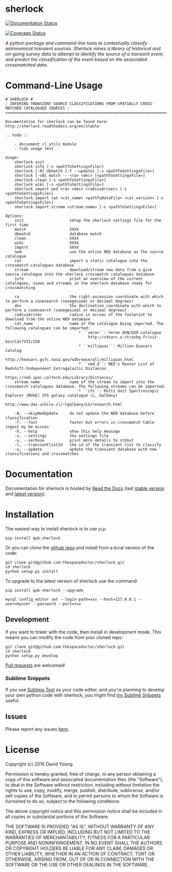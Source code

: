 sherlock
========

[![Documentation Status](https://readthedocs.org/projects/qub-sherlock/badge/)](http://qub-sherlock.readthedocs.io/en/latest/?badge)

[![Coverage Status](https://cdn.rawgit.com/thespacedoctor/sherlock/master/coverage.svg)](https://cdn.rawgit.com/thespacedoctor/sherlock/master/htmlcov/index.html)

*A python package and command-line tools to contextually classify
astronomical transient sources. Sherlock mines a library of historical
and on-going survey data to attempt to identify the source of a
transient event, and predict the classification of the event based on
the associated crossmatched data*.

Command-Line Usage
==================

    # SHERLOCK #
    : INFERING TRANSIENT-SOURCE CLASSIFICATIONS FROM SPATIALLY CROSS-MATCHED CATALOGUED SOURCES :
    =============================================================================================

    Documentation for sherlock can be found here: http://sherlock.readthedocs.org/en/stable

    .. todo ::

        - docuument cl_utils module
        - tidy usage text

    Usage:
        sherlock init
        sherlock info [-s <pathToSettingsFile>]
        sherlock [-N] dbmatch [-f --update] [-s <pathToSettingsFile>]
        sherlock [-vN] match -- <ra> <dec> [<pathToSettingsFile>] 
        sherlock clean [-s <pathToSettingsFile>]
        sherlock wiki [-s <pathToSettingsFile>]
        sherlock import ned <ra> <dec> <radiusArcsec> [-s <pathToSettingsFile>]
        sherlock import cat <cat_name> <pathToDataFile> <cat_version> [-s <pathToSettingsFile>]
        sherlock import stream <stream_name> [-s <pathToSettingsFile>]

    Options:
        init                    setup the sherlock settings file for the first time
        match                   XXXX
        dbmatch                 database match
        clean                   XXXX
        wiki                    XXXX
        import                  XXXX
        ned                     use the online NED database as the source catalogue
        cat                     import a static catalogue into the crossmatch catalogues database
        stream                  download/stream new data from a give source catalogue into the sherlock crossmatch catalogues database
        info                    print an overview of the current catalogues, views and streams in the sherlock database ready for crossmatching

        ra                      the right-ascension coordinate with which to perform a conesearch (sexegesimal or decimal degrees)
        dec                     the declination coordinate with which to perform a conesearch (sexegesimal or decimal degrees)
        radiusArcsec            radius in arcsec of the footprint to download from the online NED database
        cat_name                name of the catalogue being imported. The following catalogues can be imported:
                                    * ``veron``: Veron AGN/QSO catalogue
                                        http://cdsarc.u-strasbg.fr/viz-bin/Cat?VII/258
                                    * ``milliquas``: Million Quasars Catalog
                                        http://heasarc.gsfc.nasa.gov/w3browse/all/milliquas.html
                                    * ``ned_d``: NED's Master List of Redshift-Independent Extragalactic Distances
                                        https://ned.ipac.caltech.edu/Library/Distances/
        stream_name             name of the stream to import into the crossmatch catalogues database. The following streams can be imported:
                                    * ``ifs``: Multi Unit Spectroscopic Explorer (MUSE) IFS galaxy catalogue (L. Galbany)
                                        http://www.das.uchile.cl/~lgalbany/LG/research.html

        -N, --skipNedUpdate     do not update the NED database before classification
        -f, --fast              faster but errors in crossmatch table ingest my be misses
        -h, --help              show this help message
        -s, --settings          the settings file
        -v, --verbose           print more details to stdout
        -l, --transientlistId   the id of the transient list to classify
        -u, --update            update the transient database with new classifications and crossmatches

Documentation
=============

Documentation for sherlock is hosted by [Read the
Docs](http://sherlock.readthedocs.org/en/stable/) (last [stable
version](http://sherlock.readthedocs.org/en/stable/) and [latest
version](http://sherlock.readthedocs.org/en/latest/)).

Installation
============

The easiest way to install sherlock is to use `pip`:

    pip install qub-sherlock

Or you can clone the [github
repo](https://github.com/thespacedoctor/sherlock) and install from a
local version of the code:

    git clone git@github.com:thespacedoctor/sherlock.git
    cd sherlock
    python setup.py install

To upgrade to the latest version of sherlock use the command:

    pip install qub-sherlock --upgrade

    mysql_config_editor set --login-path=xxx --host=127.0.0.1 --user=myuser --password --port=xxx

Development
-----------

If you want to tinker with the code, then install in development mode.
This means you can modify the code from your cloned repo:

    git clone git@github.com:thespacedoctor/sherlock.git
    cd sherlock
    python setup.py develop

[Pull requests](https://github.com/thespacedoctor/sherlock/pulls) are
welcomed!

### Sublime Snippets

If you use [Sublime Text](https://www.sublimetext.com/) as your code
editor, and you're planning to develop your own python code with
sherlock, you might find [my Sublime
Snippets](https://github.com/thespacedoctor/sherlock-Sublime-Snippets)
useful.

Issues
------

Please report any issues
[here](https://github.com/thespacedoctor/sherlock/issues).

License
=======

Copyright (c) 2016 David Young

Permission is hereby granted, free of charge, to any person obtaining a
copy of this software and associated documentation files (the
"Software"), to deal in the Software without restriction, including
without limitation the rights to use, copy, modify, merge, publish,
distribute, sublicense, and/or sell copies of the Software, and to
permit persons to whom the Software is furnished to do so, subject to
the following conditions:

The above copyright notice and this permission notice shall be included
in all copies or substantial portions of the Software.

THE SOFTWARE IS PROVIDED "AS IS", WITHOUT WARRANTY OF ANY KIND, EXPRESS
OR IMPLIED, INCLUDING BUT NOT LIMITED TO THE WARRANTIES OF
MERCHANTABILITY, FITNESS FOR A PARTICULAR PURPOSE AND NONINFRINGEMENT.
IN NO EVENT SHALL THE AUTHORS OR COPYRIGHT HOLDERS BE LIABLE FOR ANY
CLAIM, DAMAGES OR OTHER LIABILITY, WHETHER IN AN ACTION OF CONTRACT,
TORT OR OTHERWISE, ARISING FROM, OUT OF OR IN CONNECTION WITH THE
SOFTWARE OR THE USE OR OTHER DEALINGS IN THE SOFTWARE.
